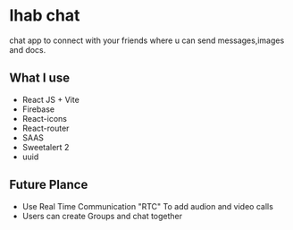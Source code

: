 <h1>Ihab chat</h1>
chat app to connect with your friends where u can send messages,images and docs.

<h2>What I use</h2>
<ul>
  <li>React JS + Vite</li>
  <li>Firebase</li>
  <li>React-icons</li>
  <li>React-router</li>
  <li>SAAS</li>
  <li>Sweetalert 2</li>
  <li>uuid</li>
</ul>

<h2>Future Plance</h2>
<ul>
  <li>Use Real Time Communication "RTC" To add audion and video calls</li>
  <li>Users can create Groups and chat together</li>
</ul>
